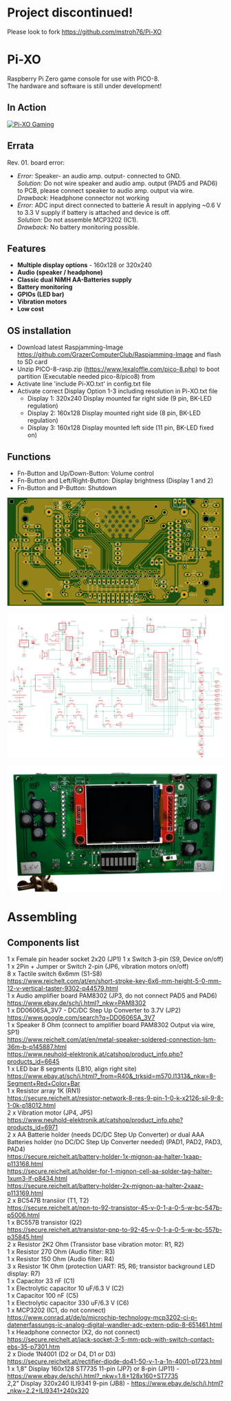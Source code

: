 # Project discontinued!
Please look to fork https://github.com/mstroh76/Pi-XO

# Pi-XO
Raspberry Pi Zero game console for use with PICO-8.   
The hardware and software is still under development!  

## In Action

[![Pi-XO Gaming](https://img.youtube.com/vi/vgGREFB0JgY/0.jpg)](https://www.youtube.com/watch?v=vgGREFB0JgY)

## Errata

Rev. 01. board  error:
  - *Error:* Speaker- an audio amp. output- connected to GND.  
    *Solution:* Do not wire speaker and audio amp. output (PAD5 and PAD6) to PCB, please connect speaker to audio amp. output via wire.  
    *Drawback:* Headphone connector not working 
  - *Error:*  ADC input direct connected to batterie A result in applying ~0.6 V to 3.3 V supply if battery is attached and device is off.  
    *Solution:* Do not assemble MCP3202 (IC1).  
    *Drawback:* No battery monitoring possible.

## Features

- **Multiple display options** - 160x128 or 320x240   
- **Audio (speaker / headphone)**
- **Classic dual NiMH AA-Batteries supply**
- **Battery monitoring**
- **GPIOs (LED bar)**
- **Vibration motors**
- **Low cost**

## OS installation

- Download latest Raspjamming-Image https://github.com/GrazerComputerClub/Raspjamming-Image and flash to SD card
- Unzip PICO-8-rasp.zip (https://www.lexaloffle.com/pico-8.php) to boot partition (Executable needed pico-8/pico8) from 
- Activate line 'include Pi-XO.txt' in config.txt file
- Activate correct Display Option 1-3 including resolution in Pi-XO.txt file 
   * Display 1: 320x240 Display mounted far right side (9 pin, BK-LED regulation)
   * Display 2: 160x128 Display mounted right side (8 pin, BK-LED regulation) 
   * Display 3: 160x128 Display mounted left side  (11 pin, BK-LED fixed on) 

## Functions

- Fn-Button and Up/Down-Button: Volume control
- Fn-Button and Left/Right-Button: Display brightness (Display 1 and 2)
- Fn-Button and P-Button: Shutdown


![PCB Top](https://github.com/GrazerComputerClub/Pi-XO/raw/master/Pi-XO.png)

![Circuit diagram](https://github.com/GrazerComputerClub/Pi-XO/raw/master/circuit_diagram.png)

![Pi-XO](https://github.com/GrazerComputerClub/Pi-XO/raw/master/Pi-XO.jpg)

# Assembling

## Components list
	
 1 x Female pin header socket 2x20  (JP1)
 1 x Switch 3-pin (S9, Device on/off)  
 1 x 2Pin + Jumper or Switch 2-pin (JP6, vibration motors on/off)    
 8 x Tactile switch 6x6mm (S1-S8)  
     https://www.reichelt.com/at/en/short-stroke-key-6x6-mm-height-5-0-mm-12-v-vertical-taster-9302-p44579.html  
 1 x Audio amplifier board PAM8302 (JP3, do not connect PAD5 and PAD6)  
     https://www.ebay.de/sch/i.html?_nkw=PAM8302  
 1 x DD0606SA_3V7 - DC/DC Step Up Converter to 3.7V (JP2)  
     https://www.google.com/search?q=DD0606SA_3V7  
 1 x Speaker 8 Ohm (connect to amplifier board PAM8302 Output via wire, SP1)  
     https://www.reichelt.com/at/en/metal-speaker-soldered-connection-lsm-36m-b-p145887.html  
     https://www.neuhold-elektronik.at/catshop/product_info.php?products_id=6645  
 1 x LED bar 8 segments (LB10, align right site)  
     https://www.ebay.at/sch/i.html?_from=R40&_trksid=m570.l1313&_nkw=8-Segment+Red+Color+Bar  
 1 x Resistor array 1K (RN1)  
     https://secure.reichelt.at/resistor-network-8-res-9-pin-1-0-k-x2126-sil-9-8-1-0k-p18012.html  
 2 x Vibration motor (JP4, JP5)  
     https://www.neuhold-elektronik.at/catshop/product_info.php?products_id=6971  
 2 x AA Batterie holder (needs DC/DC Step Up Converter) or dual AAA Batteries holder (no DC/DC Step Up Converter needed) (PAD1, PAD2, PAD3, PAD4)  
     https://secure.reichelt.at/battery-holder-1x-mignon-aa-halter-1xaap-p113168.html  
     https://secure.reichelt.at/holder-for-1-mignon-cell-aa-solder-tag-halter-1xum3-lf-p8434.html  
     https://secure.reichelt.at/battery-holder-2x-mignon-aa-halter-2xaaz-p113169.html  
 2 x BC547B transiior (T1, T2)  
     https://secure.reichelt.at/npn-to-92-transistor-45-v-0-1-a-0-5-w-bc-547b-p5006.html  
 1 x BC557B transistor (Q2)  
     https://secure.reichelt.at/transistor-pnp-to-92-45-v-0-1-a-0-5-w-bc-557b-p35845.html  
 2 x Resistor 2K2 Ohm (Transistor base vibration motor: R1, R2)  
 1 x Resistor 270 Ohm (Audio filter: R3)  
 1 x Resistor 150 Ohm (Audio filter: R4)  
 3 x Resistor 1K Ohm (protection UART: R5, R6; transistor background LED display: R7)   
 1 x Capacitor 33 nF (C1)  
 1 x Electrolytic capacitor 10 uF/6.3 V (C2)  
 1 x Capacitor 100 nF (C5)  
 1 x Electrolytic capacitor 330 uF/6.3 V (C6)  
 1 x MCP3202 (IC1, do not connect)  
     https://www.conrad.at/de/p/microchip-technology-mcp3202-ci-p-datenerfassungs-ic-analog-digital-wandler-adc-extern-pdip-8-651461.html  
 1 x Headphone connector (X2, do not connect)  
     https://secure.reichelt.at/jack-socket-3-5-mm-pcb-with-switch-contact-ebs-35-p7301.htm  
 2 x Diode 1N4001 (D2 or D4, D1 or D3)  
     https://secure.reichelt.at/rectifier-diode-do41-50-v-1-a-1n-4001-p1723.html  
 1 x 1,8" Display 160x128 ST7735 11-pin (JP7) or 8-pin (JP11) - https://www.ebay.de/sch/i.html?_nkw=1.8+128x160+ST7735  
     2,2" Display 320x240 ILI9341 9-pin (JB8) - https://www.ebay.de/sch/i.html?_nkw=2.2+ILI9341+240x320  
 
 
